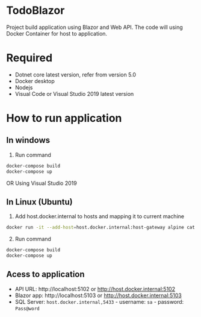 # TodoBlazor
Project build application using Blazor and Web API. The code will using Docker Container for host to application.

# Required

- Dotnet core latest version, refer from version 5.0
- Docker desktop
- Nodejs
- Visual Code or Visual Studio 2019 latest version

# How to run application

## In windows

1. Run command
```Bash
docker-compose build
docker-compose up
```
OR 
Using Visual Studio 2019
## In Linux (Ubuntu)

1. Add host.docker.internal to hosts and mapping it to current machine
```BASH
docker run -it --add-host=host.docker.internal:host-gateway alpine cat /etc/hosts
```
2. Run command
```Bash
docker-compose build
docker-compose up
```

## Acess to application

- API URL: http://localhost:5102 or http://host.docker.internal:5102
- Blazor app: http://localhost:5103 or http://host.docker.internal:5103
- SQL Server: `host.docker.internal,5433` - username: `sa` - password: `Pass@word`
